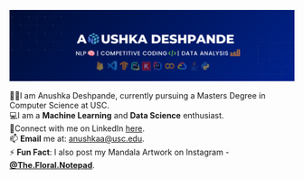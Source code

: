 
![plot](./anushka-banner.png)

👨‍🎓I am Anushka Deshpande, currently pursuing a Masters Degree in Computer Science at USC. <br />
💻I am a **Machine Learning** and **Data Science** enthusiast. <br />
💬Connect with me on LinkedIn [here](https://www.linkedin.com/in/anushka-deshpande153/).<br />
📫 **Email** me at: anushkaa@usc.edu.<br/>
⚡ **Fun Fact**: I also post my Mandala Artwork on Instagram - [**@The.Floral.Notepad**](https://www.instagram.com/the.floral.notepad/).

<!--🏆🥇I am also into **competitive programming**. I am **2-star⭐️** coder at Codechef.<br /> -->

<!--
**anushka-deshpande/anushka-deshpande** is a ✨ _special_ ✨ repository because its `README.md` (this file) appears on your GitHub profile.

Here are some ideas to get you started:

- 🔭 I’m currently working on ...
- 🌱 I’m currently learning ...
- 👯 I’m looking to collaborate on ...
- 🤔 I’m looking for help with ...
- 💬 Ask me about ...
- 📫 How to reach me: ...
- 😄 Pronouns: ...
- ⚡ Fun fact: ...
-->
